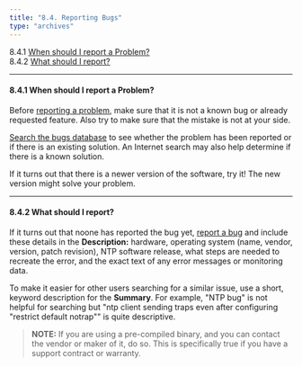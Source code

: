 ```yaml
---
title: "8.4. Reporting Bugs"
type: "archives"
---
```


8.4.1 [When should I report a Problem?](#841-when-should-i-report-a-problem)  
8.4.2 [What should I report?](#842-what-should-i-report)   

* * *

#### 8.4.1 When should I report a Problem?

Before [reporting a problem](/bugs), make sure that it is not a known bug or already requested feature. Also try to make sure that the mistake is not at your side.

[Search the bugs database](https://bugs.ntp.org/query.cgi) to see whether the problem has been reported or if there is an existing solution. An Internet search may also help determine if there is a known solution.

If it turns out that there is a newer version of the software, try it! The new version might solve your problem.

* * *

#### 8.4.2 What should I report?

If it turns out that noone has reported the bug yet, [report a bug](https://bugs.ntp.org/enter_bug.cgi) and include these details in the **Description:** hardware, operating system (name, vendor, version, patch revision), NTP software release, what steps are needed to recreate the error, and the exact text of any error messages or monitoring data.

To make it easier for other users searching for a similar issue, use a short, keyword description for the **Summary**. For example, "NTP bug" is not helpful for searching but "ntp client sending traps even after configuring "restrict default notrap"" is quite descriptive.

> **NOTE:** If you are using a pre-compiled binary, and you can contact the vendor or maker of it, do so. This is specifically true if you have a support contract or warranty.